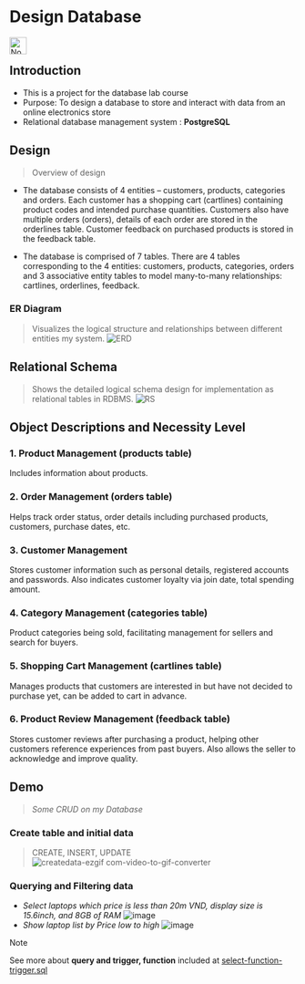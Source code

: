 # Design Database
<img align="left" alt="NodeJS" width="30px" style="padding-right:10px;" src="https://cdn.jsdelivr.net/gh/devicons/devicon/icons/postgresql/postgresql-original-wordmark.svg" />
<br />

## Introduction
* This is a project for the database lab course
* Purpose: To design a database to store and interact with data from an online electronics store
* Relational database management system : **PostgreSQL**

## Design
> Overview of design
* The database consists of 4 entities – customers, products, categories and orders. Each customer has a shopping cart (cartlines) containing product codes and intended purchase quantities. Customers also have multiple orders (orders), details of each order are stored in the orderlines table. Customer feedback on purchased products is stored in the feedback table. 

* The database is comprised of 7 tables. There are 4 tables corresponding to the 4 entities: customers, products, categories, orders and 3 associative entity tables to model many-to-many relationships: cartlines, orderlines, feedback.
### ER Diagram
> Visualizes the logical structure and relationships between different entities my system.
![ERD](https://github.com/nvq29Apr/Ecommerce/assets/119597631/6a1381a6-49ab-4ec2-bc7c-684f51a2128a)

## Relational Schema
> Shows the detailed logical schema design for implementation as relational tables in RDBMS.
![RS](https://github.com/nvq29Apr/Ecommerce/assets/119597631/3ab3291d-8c5e-461f-b01b-a0e518658f5e)

## Object Descriptions and Necessity Level
### 1. Product Management (products table)
Includes information about products.

### 2. Order Management (orders table)
Helps track order status, order details including purchased products, customers, purchase dates, etc.

### 3. Customer Management
Stores customer information such as personal details, registered accounts and passwords. Also indicates customer loyalty via join date, total spending amount.

### 4. Category Management (categories table)
Product categories being sold, facilitating management for sellers and search for buyers.

### 5. Shopping Cart Management (cartlines table)
Manages products that customers are interested in but have not decided to purchase yet, can be added to cart in advance.

### 6. Product Review Management (feedback table)
Stores customer reviews after purchasing a product, helping other customers reference experiences from past buyers. Also allows the seller to acknowledge and improve quality.

## Demo
> _Some CRUD on my Database_
### Create table and initial data
> CREATE, INSERT, UPDATE
![createdata-ezgif com-video-to-gif-converter](https://github.com/nvq29Apr/Ecommerce/assets/119597631/de0869fe-f134-4d99-abac-1e79d759e666)
### Querying and Filtering data
* _Select laptops which price is less than 20m VND, display size is 15.6inch, and 8GB of RAM_ ![image](https://github.com/nvq29Apr/Ecommerce/assets/119597631/1e3cbcc6-10bc-4068-b8d7-4f1e30e13de8)
* _Show laptop list by Price low to high_ ![image](https://github.com/nvq29Apr/Ecommerce/assets/119597631/44560186-26f8-4822-9c31-3d1ba5ac5edf)

> [!NOTE]
> See more about **query and trigger, function** included at [select-function-trigger.sql](https://github.com/VanMinh153/Database-Design-for-Tech-Store/blob/main/Function-Trigger-Query.sql)

